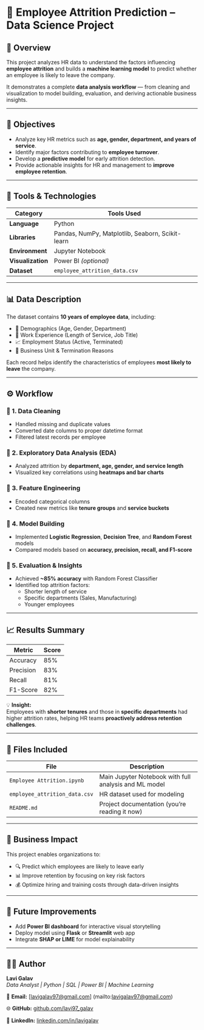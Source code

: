 # 🧠 Employee Attrition Prediction – Data Science Project  

## 📌 Overview  
This project analyzes HR data to understand the factors influencing **employee attrition** and builds a **machine learning model** to predict whether an employee is likely to leave the company.  

It demonstrates a complete **data analysis workflow** — from cleaning and visualization to model building, evaluation, and deriving actionable business insights.  

---

## 🎯 Objectives  
- Analyze key HR metrics such as **age, gender, department, and years of service**.  
- Identify major factors contributing to **employee turnover**.  
- Develop a **predictive model** for early attrition detection.  
- Provide actionable insights for HR and management to **improve employee retention**.  

---

## 🧰 Tools & Technologies  

| **Category** | **Tools Used** |
|---------------|----------------|
| **Language** | Python |
| **Libraries** | Pandas, NumPy, Matplotlib, Seaborn, Scikit-learn |
| **Environment** | Jupyter Notebook |
| **Visualization** | Power BI *(optional)* |
| **Dataset** | `employee_attrition_data.csv` |

---

## 📊 Data Description  
The dataset contains **10 years of employee data**, including:  
- 👤 Demographics (Age, Gender, Department)  
- 💼 Work Experience (Length of Service, Job Title)  
- 📈 Employment Status (Active, Terminated)  
- 🏢 Business Unit & Termination Reasons  

Each record helps identify the characteristics of employees **most likely to leave** the company.  

---

## ⚙️ Workflow  

### 🔹 1. Data Cleaning  
- Handled missing and duplicate values  
- Converted date columns to proper datetime format  
- Filtered latest records per employee  

### 🔹 2. Exploratory Data Analysis (EDA)  
- Analyzed attrition by **department, age, gender, and service length**  
- Visualized key correlations using **heatmaps and bar charts**  

### 🔹 3. Feature Engineering  
- Encoded categorical columns  
- Created new metrics like **tenure groups** and **service buckets**  

### 🔹 4. Model Building  
- Implemented **Logistic Regression**, **Decision Tree**, and **Random Forest** models  
- Compared models based on **accuracy, precision, recall, and F1-score**  

### 🔹 5. Evaluation & Insights  
- Achieved **~85% accuracy** with Random Forest Classifier  
- Identified top attrition factors:  
  - Shorter length of service  
  - Specific departments (Sales, Manufacturing)  
  - Younger employees  

---

## 📈 Results Summary  

| **Metric** | **Score** |
|-------------|-----------|
| Accuracy | 85% |
| Precision | 83% |
| Recall | 81% |
| F1-Score | 82% |

💡 **Insight:**  
Employees with **shorter tenures** and those in **specific departments** had higher attrition rates, helping HR teams **proactively address retention challenges**.  

---

## 📂 Files Included  

| **File** | **Description** |
|-----------|----------------|
| `Employee Attrition.ipynb` | Main Jupyter Notebook with full analysis and ML model |
| `employee_attrition_data.csv` | HR dataset used for modeling |
| `README.md` | Project documentation (you’re reading it now) |

---

## 💼 Business Impact  
This project enables organizations to:  
- 🔍 Predict which employees are likely to leave early  
- 📊 Improve retention by focusing on key risk factors  
- 💰 Optimize hiring and training costs through data-driven insights  

---

## 🚀 Future Improvements  
- Add **Power BI dashboard** for interactive visual storytelling  
- Deploy model using **Flask** or **Streamlit** web app  
- Integrate **SHAP or LIME** for model explainability  

---

## 👩‍💻 Author  

**Lavi Galav**  
*Data Analyst | Python | SQL | Power BI | Machine Learning*  

📧 **Email:** [lavigalav97@gmail.com]
(mailto:lavigalav97@gmail.com)  

🌐 **GitHub:** [github.com/lavi97_galav](Github) 

💼 **LinkedIn:** [linkedin.com/in/lavigalav](https://linkedin.com/in/lavigalav)  



